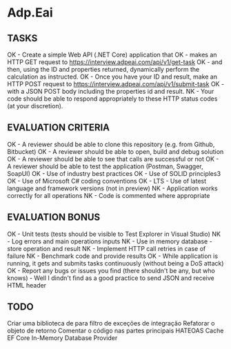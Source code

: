 # Adp.Eai

## TASKS
OK - Create a simple Web API (.NET Core) application that 
OK - makes an HTTP GET request to https://interview.adpeai.com/api/v1/get-task
OK - and then, using the ID and properties returned, dynamically perform the calculation as instructed.
OK - Once you have your ID and result, make an HTTP POST request to https://interview.adpeai.com/api/v1/submit-task
OK - with a JSON POST body including the properties id and result.
NK - Your code should be able to respond appropriately to these HTTP status codes (at your discretion).

## EVALUATION CRITERIA
OK - A reviewer should be able to clone this repository (e.g. from Github, Bitbucket)
OK - A reviewer should be able to open, build and debug solution
OK - A reviewer should be able to see that calls are successful or not
OK - A reviewer should be able to test the application (Postman, Swagger, SoapUI)
OK - Use of industry best practices
OK - Use of SOLID principles3
OK - Use of Microsoft C# coding conventions
OK - LTS - Use of latest language and framework versions (not in preview)
NK - Application works correctly for all operations
NK - Code is commented where appropriate

## EVALUATION BONUS
OK - Unit tests (tests should be visible to Test Explorer in Visual Studio)
NK - Log errors and main operations inputs
NK - Use in memory database - store operation and result
NK - Implement HTTP call retries in case of failure
NK - Benchmark code and provide results
OK - While application is running, it gets and submits tasks continuously (without being a DoS attack)
OK - Report any bugs or issues you find (there shouldn't be any, but who knows) - Well I dindn't find as a good practice to send JSON and receive HTML header

## TODO
Criar uma biblioteca de para filtro de exceções de integração
Refatorar o objeto de retorno
Comentar o código nas partes principais
HATEOAS
Cache
EF Core In-Memory Database Provider